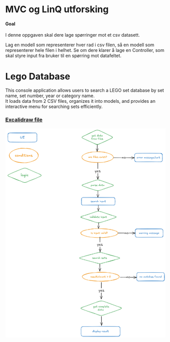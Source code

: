 # MVC og LinQ utforsking

#### Goal

I denne oppgaven skal dere lage spørringer mot et csv datasett.

Lag en modell som representerer hver rad i csv filen, så en modell som representerer hele filen i helhet.
Se om dere klarer å lage en Controller, som skal styre input fra bruker til en spørring mot datafeltet.

# Lego Database

This console application allows users to search a LEGO set database by set name, set number, year or category name.  
It loads data from 2 CSV files, organizes it into models, and provides an interactive menu for searching sets efficiently.

### [Excalidraw file](https://excalidraw.com/#json=Srm0Ewh8nqO1PQGDRFyjI,-IhL-o4yVPK00pDWql8AHg)

![Lego database](LegoDatabase.png)
